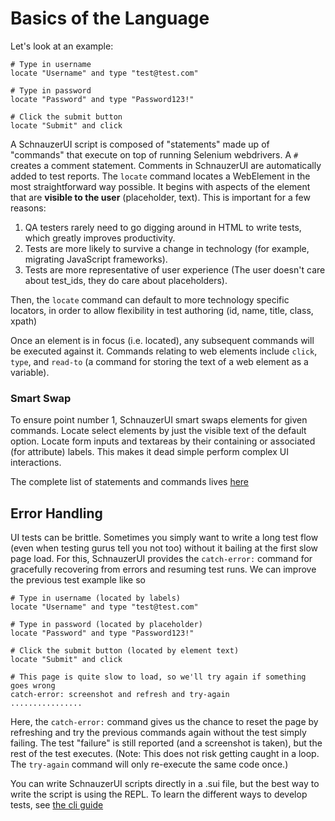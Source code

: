 # Basics of the Language

Let's look at an example:
```SchnauzerUI
# Type in username
locate "Username" and type "test@test.com"

# Type in password
locate "Password" and type "Password123!"

# Click the submit button
locate "Submit" and click
```
A SchnauzerUI script is composed of "statements" made up of "commands" that execute on top of running Selenium webdrivers.
A `#` creates a comment statement. Comments in SchnauzerUI are automatically added to test reports.
The `locate` command locates a WebElement in the most straightforward way possible. It begins with
aspects of the element that are __visible to the user__ (placeholder, text). This is important for a few reasons:

1. QA testers rarely need to go digging around in HTML to write tests, which greatly improves productivity.
2. Tests are more likely to survive a change in technology (for example, migrating JavaScript frameworks).
3. Tests are more representative of user experience (The user doesn't care about test_ids, they do care about placeholders).

Then, the `locate` command can default to more technology specific locators, in order to allow flexibility in
test authoring (id, name, title, class, xpath)

Once an element is in focus (i.e. located), any subsequent commands will be executed against it. Commands relating
to web elements include `click`, `type`, and `read-to` (a command for storing the text of a web element as a variable).

### Smart Swap

To ensure point number 1, SchnauzerUI smart swaps elements for given commands. Locate select elements by just the visible text of the default option. Locate form inputs and textareas by their containing or associated (for attribute) labels. This makes it dead simple perform complex UI interactions. 

The complete list of statements and commands lives [here](statements_and_commands.md)

## Error Handling
UI tests can be brittle. Sometimes you simply want to write a long
test flow (even when testing gurus tell you not too) without it bailing at the first slow page load. For this, SchnauzerUI
provides the `catch-error:` command for gracefully recovering from errors and resuming test runs. We can improve the
previous test example like so
```SchnauzerUI
# Type in username (located by labels)
locate "Username" and type "test@test.com"

# Type in password (located by placeholder)
locate "Password" and type "Password123!"

# Click the submit button (located by element text)
locate "Submit" and click

# This page is quite slow to load, so we'll try again if something goes wrong
catch-error: screenshot and refresh and try-again
................
```
Here, the `catch-error:` command gives us the chance to reset the page by refreshing
and try the previous commands again without the test simply failing. The test "failure"
is still reported (and a screenshot is taken), but the rest of the test executes.
(Note: This does not risk getting caught in a loop. The `try-again` command will only re-execute
the same code once.)

You can write SchnauzerUI scripts directly in a .sui file, but the best way to write the script is using
the REPL. To learn the different ways to develop tests, see [the cli guide](cli.md)
